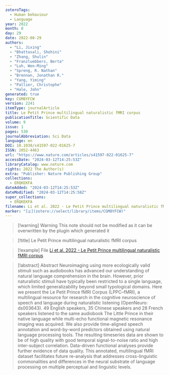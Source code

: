 ```yaml
---
zoteroTags:
  - Human behaviour
  - Language
year: 2022
month: 8
day: 29
date: 2022-08-29
authors:
  - "Li, Jixing"
  - "Bhattasali, Shohini"
  - "Zhang, Shulin"
  - "Franzluebbers, Berta"
  - "Luh, Wen-Ming"
  - "Spreng, R. Nathan"
  - "Brennan, Jonathan R."
  - "Yang, Yiming"
  - "Pallier, Christophe"
  - "Hale, John"
generated: true
key: CGM8YFCW
version: 2241
itemType: journalArticle
title: Le Petit Prince multilingual naturalistic fMRI corpus
publicationTitle: Scientific Data
volume: 9
issue: 1
pages: 530
journalAbbreviation: Sci Data
language: en
DOI: 10.1038/s41597-022-01625-7
ISSN: 2052-4463
url: "https://www.nature.com/articles/s41597-022-01625-7"
accessDate: "2024-03-12T14:25:53Z"
libraryCatalog: www.nature.com
rights: 2022 The Author(s)
extra: "Publisher: Nature Publishing Group"
collections:
  - ERQKEKFA
dateAdded: "2024-03-12T14:25:53Z"
dateModified: "2024-03-12T14:25:58Z"
super_collections:
  - ERQKEKFA
filename: Li et al. 2022 - Le Petit Prince multilingual naturalistic fMRI corpus
marker: "[🇿](zotero://select/library/items/CGM8YFCW)"
---
```


>[!warning] Warning
> This note should not be modified as it can be overwritten by the plugin which generated it

> [!title] Le Petit Prince multilingual naturalistic fMRI corpus

> [!example] File
> [Li et al. 2022 - Le Petit Prince multilingual naturalistic fMRI corpus](Li%20et%20al.%202022%20-%20Le%20Petit%20Prince%20multilingual%20naturalistic%20fMRI%20corpus.pdf)

> [!abstract] Abstract
> Neuroimaging using more ecologically valid stimuli such as audiobooks has advanced our understanding of natural language comprehension in the brain. However, prior naturalistic stimuli have typically been restricted to a single language, which limited generalizability beyond small typological domains. Here we present the Le Petit Prince fMRI Corpus (LPPC–fMRI), a multilingual resource for research in the cognitive neuroscience of speech and language during naturalistic listening (OpenNeuro: ds003643). 49 English speakers, 35 Chinese speakers and 28 French speakers listened to the same audiobook The Little Prince in their native language while multi-echo functional magnetic resonance imaging was acquired. We also provide time-aligned speech annotation and word-by-word predictors obtained using natural language processing tools. The resulting timeseries data are shown to be of high quality with good temporal signal-to-noise ratio and high inter-subject correlation. Data-driven functional analyses provide further evidence of data quality. This annotated, multilingual fMRI dataset facilitates future re-analysis that addresses cross-linguistic commonalities and differences in the neural substrate of language processing on multiple perceptual and linguistic levels.

